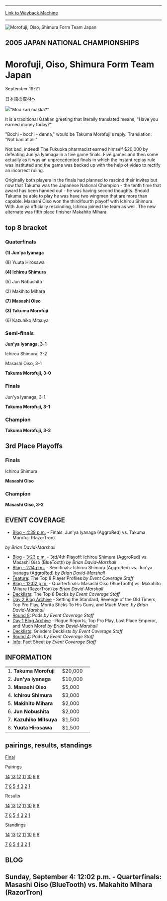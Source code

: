 
---
[Link to Wayback Machine](https://web.archive.org/web/20160228033952/http://magic.wizards.com/en/events/coverage/jpnnat05)

[_metadata_:description]:- "日本語の取材へ `Mou kari makka?` It is a traditional Osakan greeting that literally translated means, `Have you earned money today?` `Bochi - bochi - denna,` would be Takuma Morofuji's reply. Translation: `Not bad at all.`"
[_metadata_:generator]:- "Drupal 7 (http://drupal.org)"
[_metadata_:node]:- "577231"
[_metadata_:source]:- "div-block-system-main"
[_metadata_:title]:- "Morofuji, Oiso, Shimura Form Team Japan"
[_metadata_:wayback_capture_timestamp]:- "2016-02-28 03:39:52"
[_metadata_:wayback_raw_url]:- "https://web.archive.org/web/20160228033952id_/http://magic.wizards.com/en/events/coverage/jpnnat05"
[_metadata_:wayback_url]:- "http://magic.wizards.com/en/events/coverage/jpnnat05"
---







![Morofuji, Oiso, Shimura Form Team Japan](https://media.magic.wizards.com/images/banner/large_1_4.jpg)





2005 JAPAN NATIONAL CHAMPIONSHIPS
---------------------------------


Morofuji, Oiso, Shimura Form Team Japan
=======================================




September 19-21












[日本語の取材へ](/en/articles/archive/event-coverage/morofuji-oiso-shimura-form-team-japan-2005-09-02)


![](https://media.magic.wizards.com/image_legacy_migration/sideboard/images/jpnat05/fin.jpg)"Mou kari makka?"


It is a traditional Osakan greeting that literally translated means, "Have you earned money today?"


"Bochi - bochi - denna," would be Takuma Morofuji's reply. Translation: "Not bad at all."


Not bad, indeed! The Fukuoka pharmacist earned himself $20,000 by defeating Jun'ya Iyamaga in a five game finals. Five games and then some actually as it was an unprecedented finals in which the instant replay rule was instituted and the game was backed up with the help of video to rectify an incorrect ruling.


Originally both players in the finals had planned to rescind their invites but now that Takuma was the Japanese National Champion - the tenth time that award has been handed out - he was having second thoughts. Should Takuma be able to play he was have two wingmen that are more than capable. Masashi Oiso won the third/fourth playoff with Ichirou Shimura. With Jun'ya officially rescinding, Ichirou joined the team as well. The new alternate was fifth place finisher Makahito Mihara.



top 8 bracket
-------------





### Quaterfinals





**(1) Jun'ya Iyanaga**




(8) Yuuta Hirosawa






**(4) Ichirou Shimura**




(5) Jun Nobushita






(2) Makihito Mihara




**(7) Masashi Oiso**






**(3) Takuma Morofuji**




(6) Kazuhiko Mitsuya







### Semi-finals





**Jun'ya Iyanaga, 3-1**




Ichirou Shimura, 3-2






Masashi Oiso, 3-1




**Takuma Morofuji, 3-0**







### Finals





Jun'ya Iyanaga, 3-1




**Takuma Morofuji, 3-1**







### Champion





**Takuma Morofuji, 3-2**








3rd Place Playoffs
------------------





### Finals





Ichirou Shimura




**Masashi Oiso**







### Champion





**Masashi Oiso, 3-2**









EVENT COVERAGE
--------------




* [Blog - 4:39 p.m.](#4) - Finals: Jun'ya Iyanaga (AggroRed) vs. Takuma Morofuji (RazorTron)

 *by Brian David-Marshall*
* [Blog - 3:23 p.m.](#3) - 3rd/4th Playoff: Ichirou Shimura (AggroRed) vs. Masashi Oiso (BlueTooth)
 *by Brian David-Marshall*
* [Blog - 2:14 p.m.](#2) - Semifinals: Ichirou Shimura (AggroRed) vs. Jun'ya Iyanaga (AggroRed)
 *by Brian David-Marshall*
* [Feature](/en/articles/archive/event-coverage/feature-top-8-player-profiles-2005-09-02): The Top 8 Player Profiles
 *by Event Coverage Staff*
* [Blog - 12:02 p.m.](#1) - Quarterfinals: Masashi Oiso (BlueTooth) vs. Makahito Mihara (RazorTron)
 *by Brian David-Marshall*
* [Decklists](/en/articles/archive/event-coverage/decklists-top-8-decks-2005-09-02): The Top 8 Decks
 *by Event Coverage Staff*
* [Day 2 Blog Archive](/en/articles/archive/event-coverage/day-2-blog-archive-2005-09-03) - Setting the Standard, Revenge of the Old Timers, Top Pro Play, Morita Sticks To His Guns, and Much More!
 *by Brian David-Marshall*
* [Round 8](/en/articles/archive/event-coverage/round-8-pods-2005-09-02): Pods
 *by Event Coverage Staff*
* [Day 1 Blog Archive](/en/articles/archive/event-coverage/day-1-blog-archive-2005-09-02) - Rogue Reports, Top Pro Play, Last Place Emperor, and Much More!
 *by Brian David-Marshall*
* [Decklists](/en/articles/archive/event-coverage/decklists-grinders-decklists-2005-09-02): Grinders Decklists
 *by Event Coverage Staff*
* [Round 4](/en/articles/archive/event-coverage/round-4-pods-2005-09-02): Pods
 *by Event Coverage Staff*
* [Info](http://magic.wizards.com/en/articles/archive/feature/2008-japan-national-championships-2004-04-05): Fact Sheet
 *by Event Coverage Staff*



INFORMATION
-----------




|  |  |  |
| --- | --- | --- |
| 1. **Takuma Morofuji** | $20,000 |
| 2. **Jun'ya Iyanaga** | $10,000 |
| 3. **Masashi Oiso** | $5,000 |
| 4. **Ichirou Shimura** | $3,000 |
| 5. **Makihito Mihara** | $2,000 |
| 6. **Jun Nobushita** | $2,000 |
| 7. **Kazuhiko Mitsuya** | $1,500 |
| 8. **Yuuta Hirosawa** | $1,500 |

pairings, results, standings
----------------------------




[Final](/en/articles/archive/event-coverage/final-standings-2005-09-04-0)




Pairings


[14](/en/articles/archive/event-coverage/round-14-pairings-2005-09-03) [13](/en/articles/archive/event-coverage/round-13-pairings-2005-09-03) [12](/en/articles/archive/event-coverage/round-12-pairings-2005-09-03) [11](/en/articles/archive/event-coverage/round-11-pairings-2005-09-02) [10](/en/articles/archive/event-coverage/round-10-pairings-2005-09-02) [9](/en/articles/archive/event-coverage/round-9-pairings-2005-09-02) [8](/en/articles/archive/event-coverage/round-8-pairings-2005-09-02)


[7](/en/articles/archive/event-coverage/round-7-pairings-2005-09-02) [6](/en/articles/archive/event-coverage/round-6-pairings-2005-09-02) [5](/en/articles/archive/event-coverage/round-5-pairings-2005-09-02) [4](/en/articles/archive/event-coverage/round-4-pairings-2005-09-02) [3](/en/articles/archive/event-coverage/round-3-pairings-2005-09-02) [2](/en/articles/archive/event-coverage/round-2-pairings-2005-09-02) [1](/en/articles/archive/event-coverage/round-1-pairings-2005-09-02)




Results


[14](/en/articles/archive/event-coverage/round-14-results-2005-09-03) [13](/en/articles/archive/event-coverage/round-13-results-2005-09-03) [12](/en/articles/archive/event-coverage/round-12-results-2005-09-03) [11](/en/articles/archive/event-coverage/round-11-results-2005-09-03) [10](/en/articles/archive/event-coverage/round-10-results-2005-09-02) [9](/en/articles/archive/event-coverage/round-9-results-2005-09-02) [8](/en/articles/archive/event-coverage/round-8-results-2005-09-02)


[7](/en/articles/archive/event-coverage/round-7-results-2005-09-02) [6](/en/articles/archive/event-coverage/round-6-results-2005-09-02) [5](/en/articles/archive/event-coverage/round-5-results-2005-09-02) [4](/en/articles/archive/event-coverage/round-4-results-2005-09-02) [3](/en/articles/archive/event-coverage/round-3-results-2005-09-02) [2](/en/articles/archive/event-coverage/round-2-results-2005-09-02) [1](/en/articles/archive/event-coverage/round-1-results-2005-09-02)




Standings


[14](/en/articles/archive/event-coverage/round-14-standings-2005-09-03) [13](/en/articles/archive/event-coverage/round-13-standings-2005-09-03) [12](/en/articles/archive/event-coverage/round-12-standings-2005-09-03) [11](/en/articles/archive/event-coverage/round-11-standings-2005-09-03) [10](/en/articles/archive/event-coverage/round-10-standings-2005-09-02) [9](/en/articles/archive/event-coverage/round-9-standings-2005-09-02) [8](/en/articles/archive/event-coverage/round-8-standings-2005-09-02)


[7](/en/articles/archive/event-coverage/round-7-standings-2005-09-02) [6](/en/articles/archive/event-coverage/round-6-standings-2005-09-02) [5](/en/articles/archive/event-coverage/round-5-standings-2005-09-02) [4](/en/articles/archive/event-coverage/round-4-standings-2005-09-02) [3](/en/articles/archive/event-coverage/round-3-standings-2005-09-02) [2](/en/articles/archive/event-coverage/round-2-standings-2005-09-02) [1](/en/articles/archive/event-coverage/round-1-standings-2005-09-02)





BLOG
----



Sunday, September 4: 12:02 p.m. - Quarterfinals: Masashi Oiso (BlueTooth) vs. Makahito Mihara (RazorTron)
---------------------------------------------------------------------------------------------------------


  

 

